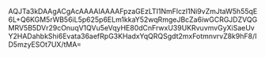 AQJTa3kDAAgACgAcAAAAIAAAAFpzaGEzLTI1NmFlczI1Ni9vZmJtaW5h55qE6L+Q6KGM5rWB56iL5p625p6ELm1kkaY52wqRmgeJBcZa6iwGCRGJDZVQGMRV5B5DVr29cOnuqV1QVu5eVqyHE80dCnFrwxU39UKRvuvmvGyXiSaeUvY2HADahbkShi6Evata36aefRpG3KHadxYqQRQSgdt2mxFotmnvrvZ8k9hF8/ID5mzyESOt7UX/tMA=